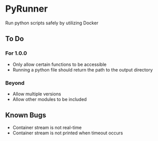 # PyRunner

Run python scripts safely by utilizing Docker

## To Do

### For 1.0.0

* Only allow certain functions to be accessible
* Running a python file should return the path to the output directory

### Beyond

* Allow multiple versions
* Allow other modules to be included

## Known Bugs

* Container stream is not real-time
* Container stream is not printed when timeout occurs

